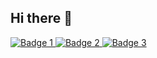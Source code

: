 ## Hi there 👋

<!--
**Sushil010/Sushil010** is a ✨ _special_ ✨ repository because its `README.md` (this file) appears on your GitHub profile.

Here are some ideas to get you started:

- 🔭 I’m currently working on ...
- 🌱 I’m currently learning ...
- 👯 I’m looking to collaborate on ...
- 🤔 I’m looking for help with ...
- 💬 Ask me about ...
- 📫 How to reach me: ...
- 😄 Pronouns: ...
- ⚡ Fun fact: ...
-->

<a href="https://holopin.io/@sushil010">
  <img src="https://holopin.me/cm2cssxmu65540cl7uc9xw0xe" alt="Badge 1" />
</a>

<a href="https://holopin.io/@sushil010">
  <img src="https://holopin.me/cm293dhvv41680cmi8bdjqy5a" alt="Badge 2" />
</a>

<a href="https://holopin.io/@sushil010">
  <img src="https://holopin.me/cm2myvbnk139740cjmjcrvhnde" alt="Badge 3" />
</a>
